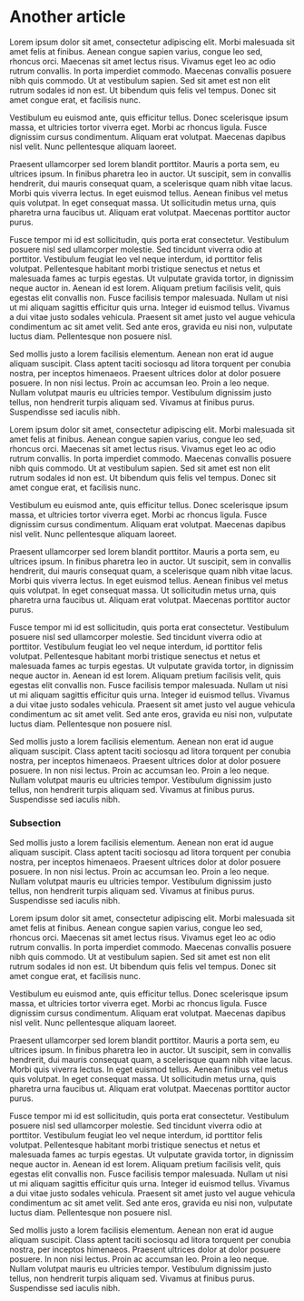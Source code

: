 # Another article

Lorem ipsum dolor sit amet, consectetur adipiscing elit. Morbi malesuada sit amet felis at finibus. Aenean congue sapien varius, congue leo sed, rhoncus orci. Maecenas sit amet lectus risus. Vivamus eget leo ac odio rutrum convallis. In porta imperdiet commodo. Maecenas convallis posuere nibh quis commodo. Ut at vestibulum sapien. Sed sit amet est non elit rutrum sodales id non est. Ut bibendum quis felis vel tempus. Donec sit amet congue erat, et facilisis nunc.

Vestibulum eu euismod ante, quis efficitur tellus. Donec scelerisque ipsum massa, et ultricies tortor viverra eget. Morbi ac rhoncus ligula. Fusce dignissim cursus condimentum. Aliquam erat volutpat. Maecenas dapibus nisl velit. Nunc pellentesque aliquam laoreet.

Praesent ullamcorper sed lorem blandit porttitor. Mauris a porta sem, eu ultrices ipsum. In finibus pharetra leo in auctor. Ut suscipit, sem in convallis hendrerit, dui mauris consequat quam, a scelerisque quam nibh vitae lacus. Morbi quis viverra lectus. In eget euismod tellus. Aenean finibus vel metus quis volutpat. In eget consequat massa. Ut sollicitudin metus urna, quis pharetra urna faucibus ut. Aliquam erat volutpat. Maecenas porttitor auctor purus.

Fusce tempor mi id est sollicitudin, quis porta erat consectetur. Vestibulum posuere nisl sed ullamcorper molestie. Sed tincidunt viverra odio at porttitor. Vestibulum feugiat leo vel neque interdum, id porttitor felis volutpat. Pellentesque habitant morbi tristique senectus et netus et malesuada fames ac turpis egestas. Ut vulputate gravida tortor, in dignissim neque auctor in. Aenean id est lorem. Aliquam pretium facilisis velit, quis egestas elit convallis non. Fusce facilisis tempor malesuada. Nullam ut nisi ut mi aliquam sagittis efficitur quis urna. Integer id euismod tellus. Vivamus a dui vitae justo sodales vehicula. Praesent sit amet justo vel augue vehicula condimentum ac sit amet velit. Sed ante eros, gravida eu nisi non, vulputate luctus diam. Pellentesque non posuere nisl.

Sed mollis justo a lorem facilisis elementum. Aenean non erat id augue aliquam suscipit. Class aptent taciti sociosqu ad litora torquent per conubia nostra, per inceptos himenaeos. Praesent ultrices dolor at dolor posuere posuere. In non nisi lectus. Proin ac accumsan leo. Proin a leo neque. Nullam volutpat mauris eu ultricies tempor. Vestibulum dignissim justo tellus, non hendrerit turpis aliquam sed. Vivamus at finibus purus. Suspendisse sed iaculis nibh.

Lorem ipsum dolor sit amet, consectetur adipiscing elit. Morbi malesuada sit amet felis at finibus. Aenean congue sapien varius, congue leo sed, rhoncus orci. Maecenas sit amet lectus risus. Vivamus eget leo ac odio rutrum convallis. In porta imperdiet commodo. Maecenas convallis posuere nibh quis commodo. Ut at vestibulum sapien. Sed sit amet est non elit rutrum sodales id non est. Ut bibendum quis felis vel tempus. Donec sit amet congue erat, et facilisis nunc.

Vestibulum eu euismod ante, quis efficitur tellus. Donec scelerisque ipsum massa, et ultricies tortor viverra eget. Morbi ac rhoncus ligula. Fusce dignissim cursus condimentum. Aliquam erat volutpat. Maecenas dapibus nisl velit. Nunc pellentesque aliquam laoreet.

Praesent ullamcorper sed lorem blandit porttitor. Mauris a porta sem, eu ultrices ipsum. In finibus pharetra leo in auctor. Ut suscipit, sem in convallis hendrerit, dui mauris consequat quam, a scelerisque quam nibh vitae lacus. Morbi quis viverra lectus. In eget euismod tellus. Aenean finibus vel metus quis volutpat. In eget consequat massa. Ut sollicitudin metus urna, quis pharetra urna faucibus ut. Aliquam erat volutpat. Maecenas porttitor auctor purus.

Fusce tempor mi id est sollicitudin, quis porta erat consectetur. Vestibulum posuere nisl sed ullamcorper molestie. Sed tincidunt viverra odio at porttitor. Vestibulum feugiat leo vel neque interdum, id porttitor felis volutpat. Pellentesque habitant morbi tristique senectus et netus et malesuada fames ac turpis egestas. Ut vulputate gravida tortor, in dignissim neque auctor in. Aenean id est lorem. Aliquam pretium facilisis velit, quis egestas elit convallis non. Fusce facilisis tempor malesuada. Nullam ut nisi ut mi aliquam sagittis efficitur quis urna. Integer id euismod tellus. Vivamus a dui vitae justo sodales vehicula. Praesent sit amet justo vel augue vehicula condimentum ac sit amet velit. Sed ante eros, gravida eu nisi non, vulputate luctus diam. Pellentesque non posuere nisl.

Sed mollis justo a lorem facilisis elementum. Aenean non erat id augue aliquam suscipit. Class aptent taciti sociosqu ad litora torquent per conubia nostra, per inceptos himenaeos. Praesent ultrices dolor at dolor posuere posuere. In non nisi lectus. Proin ac accumsan leo. Proin a leo neque. Nullam volutpat mauris eu ultricies tempor. Vestibulum dignissim justo tellus, non hendrerit turpis aliquam sed. Vivamus at finibus purus. Suspendisse sed iaculis nibh.

### Subsection

Sed mollis justo a lorem facilisis elementum. Aenean non erat id augue aliquam suscipit. Class aptent taciti sociosqu ad litora torquent per conubia nostra, per inceptos himenaeos. Praesent ultrices dolor at dolor posuere posuere. In non nisi lectus. Proin ac accumsan leo. Proin a leo neque. Nullam volutpat mauris eu ultricies tempor. Vestibulum dignissim justo tellus, non hendrerit turpis aliquam sed. Vivamus at finibus purus. Suspendisse sed iaculis nibh.

Lorem ipsum dolor sit amet, consectetur adipiscing elit. Morbi malesuada sit amet felis at finibus. Aenean congue sapien varius, congue leo sed, rhoncus orci. Maecenas sit amet lectus risus. Vivamus eget leo ac odio rutrum convallis. In porta imperdiet commodo. Maecenas convallis posuere nibh quis commodo. Ut at vestibulum sapien. Sed sit amet est non elit rutrum sodales id non est. Ut bibendum quis felis vel tempus. Donec sit amet congue erat, et facilisis nunc.

Vestibulum eu euismod ante, quis efficitur tellus. Donec scelerisque ipsum massa, et ultricies tortor viverra eget. Morbi ac rhoncus ligula. Fusce dignissim cursus condimentum. Aliquam erat volutpat. Maecenas dapibus nisl velit. Nunc pellentesque aliquam laoreet.

Praesent ullamcorper sed lorem blandit porttitor. Mauris a porta sem, eu ultrices ipsum. In finibus pharetra leo in auctor. Ut suscipit, sem in convallis hendrerit, dui mauris consequat quam, a scelerisque quam nibh vitae lacus. Morbi quis viverra lectus. In eget euismod tellus. Aenean finibus vel metus quis volutpat. In eget consequat massa. Ut sollicitudin metus urna, quis pharetra urna faucibus ut. Aliquam erat volutpat. Maecenas porttitor auctor purus.

Fusce tempor mi id est sollicitudin, quis porta erat consectetur. Vestibulum posuere nisl sed ullamcorper molestie. Sed tincidunt viverra odio at porttitor. Vestibulum feugiat leo vel neque interdum, id porttitor felis volutpat. Pellentesque habitant morbi tristique senectus et netus et malesuada fames ac turpis egestas. Ut vulputate gravida tortor, in dignissim neque auctor in. Aenean id est lorem. Aliquam pretium facilisis velit, quis egestas elit convallis non. Fusce facilisis tempor malesuada. Nullam ut nisi ut mi aliquam sagittis efficitur quis urna. Integer id euismod tellus. Vivamus a dui vitae justo sodales vehicula. Praesent sit amet justo vel augue vehicula condimentum ac sit amet velit. Sed ante eros, gravida eu nisi non, vulputate luctus diam. Pellentesque non posuere nisl.

Sed mollis justo a lorem facilisis elementum. Aenean non erat id augue aliquam suscipit. Class aptent taciti sociosqu ad litora torquent per conubia nostra, per inceptos himenaeos. Praesent ultrices dolor at dolor posuere posuere. In non nisi lectus. Proin ac accumsan leo. Proin a leo neque. Nullam volutpat mauris eu ultricies tempor. Vestibulum dignissim justo tellus, non hendrerit turpis aliquam sed. Vivamus at finibus purus. Suspendisse sed iaculis nibh.